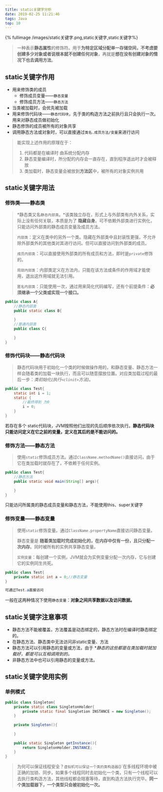 ```yaml
---
title: static关键字分析
date: 2019-02-25 11:21:46
tags: Java
top: 10
---
```


<!--涉及到内部类、静态内部类-->

{% fullimage /images/static关键字.png,static关键字,static关键字%}

> 一种表示**静态属性**的修饰符。用于**为特定区域分配单一存储空间，不考虑要创建多少对象或者说根本就不创建任何对象**，再就是**想在没有创建对象的情况下也去调用方法**。

## static关键字作用

- 用来修饰类的成员
  - 修饰成员变量——`静态变量`
  - 修饰成员方法——`静态方法`
- 当类被加载时，会优先被加载
- 用来修饰代码块——`静态代码块`，先于类的构造方法之前执行且只会执行一次。用来对静态成员做初始化
- 静态修饰的成员被所有的对象共享
- 调用静态方法或对象时，可以直接通过`类名.成员方法/变量`来进行访问

> 能实现上述作用的原理在于：
>
> 1. 代码都是在编译时 由系统分配内存
> 2. 静态变量编译时，所分配的内存会一直存在，直到程序退出时才会被释放
> 3. 类加载时，静态变量会被放到**方法区**中，被所有的对象实例共用

## static关键字用法

### 修饰类——静态类

> *静态类又名`静态内部类`。*该类独立存在，形式上与外部类有内外关系，实际上没有任何关联，本质是为了 **隐藏自身**。可不依赖外部类进行实例化，只能访问外部类的静态成员变量及成员方法。
>
> `内部类`：定义在类中的另外一个类。隐藏在外部类中且封装性更强，不允许除外部类外的其他类对其进行访问。但可以直接访问到外部类的成员。
>
> `成员内部类`：可以直接使用外部类的所有成员和方法，即时是`private`修饰的。
>
> `局部内部类`：内部类定义在方法内，只能在该方法或条件的作用域才能使用，退出这作用域就无法引用。
>
> `匿名内部类`：只能使用一次，通过用来简化代码编写，还有个前提条件：**必须继承一个父类或实现一个接口。**

```java
public class A{
    //静态内部类
    public static class B{
        
    }
    //普通内部类
    public class C{
        
    }
}
```



### 修饰代码块——静态代码块

> 静态代码块用于初始化一个类的时候做操作用的，和静态变量、静态方法一样会随着类的加载一块执行，而且可以随意摆放位置。对应类加载过程的最后一步：*类初始化(执行`<clinit>`方法)*。

```java
public class Test{
    static int i = 1;
    static {
        //最终得到 为0
        i = 0;
    }
}
```

若存在多个 static代码块，JVM按照他们出现的先后顺序依次执行。**静态代码块只能访问定义在它之前的变量，定义在其后的是不能访问的。**

### 修饰方法——静态方法

> 使用`static`修饰成员方法。通过`ClassName.methodName()`直接访问，由于它在类加载时就存在了，不依赖于任何实例。

```java
public class Test{
    //静态方法
    public static void main(String[] args){
        
    }
}
```

只能访问所属类的静态成员变量和静态方法，不能使用this、super关键字

### 修饰变量——静态变量

> 使用`static`修饰变量。通过`ClassName.propertyName`直接访问静态变量。
>
> 静态变量是 **随着类加载时完成初始化的，在内存中仅有一份，且只分配一次内存**。同时被所有的实例共享静态变量。
>
> `实例变量`：每创建一个实例，JVM就会为实例变量分配一次内存，它与创建它的实例同生共死。

```java
public class Test{
    private static int a = 0;//静态变量
}

可通过Test.a直接访问
```

一般在这两种情况下使用`静态变量`：**对象之间共享数据以及访问数据。**

## static关键字注意事项

- 静态方法不能被覆盖，方法覆盖是动态绑定的，静态方法时在编译时静态绑定的。
- 在静态方法、静态类中无法访问非static变量、方法
- 静态方法可以引用静态的变量或方法，由于 **静态的这些都是在类加载时就加载好，都是可以互相调用到的。*
- 非静态方法中也可以引用静态的变量或方法。

## static关键字使用实例

### 单例模式

```java
public class Singleton{
    private static class SingletonHolder{
        private static final Singletion INSTANCE = new Singleton();
    }
    
    private Singleton(){
        
    }
    
    public static Singleton getInstance(){
        return SingletonHolder.INSTANCE;
    }
}
```

> 为何可以保证线程安全？`虚拟机可以保证一个类的类构造器`<clinit>()`在多线程环境中被正确的加锁、同步。如果多个线程同时去初始化一个类，只有一个线程可以去执行类构造方法，其他线程都会阻塞等待，直到构造方法执行完毕。**同一个类加载器下，一个类型只会被初始化一次。**

